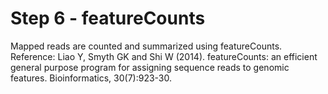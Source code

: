 # Step 6 - featureCounts #
Mapped reads are counted and summarized using featureCounts. \
Reference: Liao Y, Smyth GK and Shi W (2014). featureCounts: an efficient general purpose program for assigning sequence reads to genomic features. Bioinformatics, 30(7):923-30.
